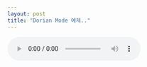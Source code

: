 ```yaml
---
layout: post
title: "Dorian Mode 예제.."
---
```


<audio src="/assets/images/0821f8764f0030455ff1322b275d90db.mp3" controls preload></audio>


